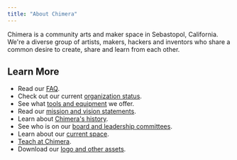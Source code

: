```yaml
---
title: "About Chimera"
---
```


Chimera is a community arts and maker space in Sebastopol, California. We're a diverse group of artists, makers, hackers and inventors who share a common desire to create, share and learn from each other.


## Learn More

- Read our [FAQ](/about/faq/).
- Check out our current [organization status](/about/status/).
- See what [tools and equipment](/about/equipment/) we offer.
- Read our [mission and vision statements](/about/mission/).
- Learn about [Chimera's history](/about/history/).
- See who is on our [board and leadership committees](/about/leadership/).
- Learn about our [current space](/about/space/).
- [Teach at Chimera](/about/teaching/).
- Download our [logo and other assets](/about/assets/).
